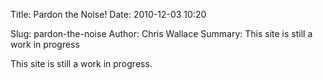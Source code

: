 Title: Pardon the Noise!
Date: 2010-12-03 10:20
<!--
Category: Python
Tags: pelican, publishing
-->
Slug: pardon-the-noise
Author: Chris Wallace
Summary: This site is still a work in progress

This site is still a work in progress.
